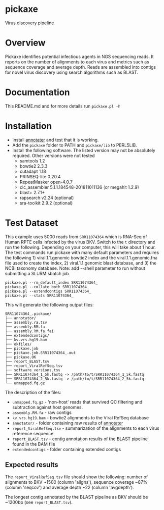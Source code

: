 # pickaxe
Virus discovery pipeline

# Overview
Pickaxe identifies potential infectious agents in NGS sequencing reads. It reports on the number of alignments to each virus and metrics such as sequence coverage and average depth. Reads are assembled into contigs for novel virus discovery using search algorithms such as BLAST.

# Documentation
This README.md and for more details run `pickaxe.pl -h`

# Installation
+ Install [annotater](https://github.com/pcantalupo/annotater) and test that it is working.
+ Add the `pickaxe` folder to PATH and `pickaxe/lib` to PERL5LIB.
+ Install the following software. The listed version may not be absolutely required.  Other versions were not tested
  + samtools 1.2
  + bowtie2 2.3.3
  + cutadapt 1.18
  + PRINSEQ-lite 0.20.4
  + RepeatMasker open-4.0.7
  + clc_assembler 5.1.1.184548-201811011136 (or megahit 1.2.9)
  + blast+ 2.7.1+
  + rapsearch v2.24 (optional)
  + sra-toolkit 2.9.2 (optional)

# Test Dataset

This example uses 5000 reads from `SRR11074364` which is RNA-Seq of Human
RPTE cells infected by the virus BKV.  Switch to the `t` directory and run
the following.  Depending on your computer, this will take about 1 hour. 
The test commands run pickaxe with many default parameters and requires the
following 1) viral.1.1.genomic bowtie2 index and the viral.1.1.genomic.fna
file used to create the index, 2) viral.1.1.genomic blast database, and 3)
the NCBI taxonomy database.  Note: add --shell parameter to run without
submitting a SLURM sbatch job

```
pickaxe.pl --rm_default_index SRR11074364_
pickaxe.pl --collate both SRR11074364_
pickaxe.pl --extendcontigs SRR11074364_
pickaxe.pl --stats SRR11074364_
```

This will generate the following output files:

```
SRR11074364_.pickaxe/
├── annotator/
├── assembly.ra.tsv
├── assembly.RM.fa
├── assembly.RM.fa.fai
├── extendedcontigs/
├── kv.vrs.hg19.bam
├── okfiles/
├── pickaxe.job
├── pickaxe.job.SRR11074364_.out
├── pickaxe.OK
├── report_BLAST.tsv
├── report_ViralRefSeq.tsv
├── software_versions.tsv
├── SRR11074364_1_5k.fastq -> /path/to/t/SRR11074364_1_5k.fastq
├── SRR11074364_2_5k.fastq -> /path/to/t/SRR11074364_2_5k.fastq
└── unmapped.fq.gz
```

The description of the files:
+ `unmapped.fq.gz` - 'non-host' reads that survived QC filtering and subtraction against host genomes.
+ `assembly.RM.fa` - raw contigs
+ `kv.vrs.hg19.bam` - bowtie2 alignments to the Viral RefSeq database
+ `annotator/` - folder containing raw results of [annotater](https://github.com/pcantalupo/annotater)
+ `report_ViralRefSeq.tsv` - summarization of the alignments to each virus reference sequence
+ `report_BLAST.tsv` - contig annotation results of the BLAST pipeline
found in the BAM file
+ `extendedcontigs` - folder containing extended contigs

## Expected results

The `report_ViralRefSeq.tsv` file should show the following: number of alignments to BKV ~1500 (column 'aligns'), sequence coverage ~87% (column 'seqcov') and average depth ~22 (column 'avgdepth').

The longest contig annotated by the BLAST pipeline as BKV should be ~1200bp (see `report_BLAST.tsv`).

